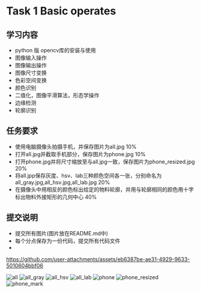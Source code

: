 # Task 1 Basic operates
## 学习内容
 - python 版 opencv库的安装与使用
 - 图像输入操作
 - 图像输出操作
 - 图像尺寸变换
 - 色彩空间变换
 - 颜色识别
 - 二值化，图像平滑算法，形态学操作
 - 边缘检测
 - 轮廓识别
## 任务要求
 - 使用电脑摄像头拍摄手机，并保存图片为all.jpg 10%
 - 打开all.jpg并截取手机部分，保存图片为phone.jpg 10%
 - 打开phone.jpg并将尺寸缩放至与all.jpg一致，保存图片为phone_resized.jpg 20%
 - 将all.jpp保存灰度、hsv、lab三种颜色空间各一张，分别命名为all_gray.jpg,all_hsv.jpg,all_lab.jpg 20%
 - 在摄像头中用相反的颜色标出给定的物料轮廓，并用与轮廓相同的颜色用十字标出物料外接矩形的几何中心 40%
## 提交说明
 - 提交所有图片(图片放在README.md中)
 - 每个分点保存为一份代码，提交所有代码文件
 - 



https://github.com/user-attachments/assets/eb6387be-ae31-4929-9633-5010604bbf06



![all](https://github.com/user-attachments/assets/3e44dd62-a576-4465-aa62-fcc18a72a481)
![all_gray](https://github.com/user-attachments/assets/51ae8772-d249-479a-88c9-24d59b2d6310)
![all_hsv](https://github.com/user-attachments/assets/05414997-c245-4ab3-8f22-d1bb8133b2c4)
![all_lab](https://github.com/user-attachments/assets/f7998ae9-100b-4c76-b112-7e1dcf9667ed)
![phone](https://github.com/user-attachments/assets/137cae9c-77f4-46f7-8a89-b03a5519ce9a)
![phone_resized](https://github.com/user-attachments/assets/2c3cf337-6c8e-40e7-9027-0b4f434ceb29)
![phone_mark](https://github.com/user-attachments/assets/b05cc2d9-4ec2-4674-836d-2e83bac52473)

